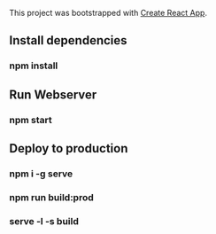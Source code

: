 This project was bootstrapped with [Create React App](https://github.com/facebook/create-react-app).

## Install dependencies

### npm install

## Run Webserver

### npm start

## Deploy to production

### npm i -g serve
### npm run build:prod
### serve -l <Port> -s build
